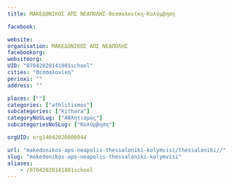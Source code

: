 ```yaml
---
title: ΜΑΚΕΔΟΝΙΚΟΣ ΑΠΣ ΝΕΑΠΟΛΗΣ-Θεσσαλονίκη-Κολύμβηση

facebook:

website:
organisation: ΜΑΚΕΔΟΝΙΚΟΣ ΑΠΣ ΝΕΑΠΟΛΗΣ
facebookorg:
websiteorg:
UID: "07042020141801school"
cities: "Θεσσαλονίκη"
perioxi: ""
address: ""

places: [""]
categories: ["athlitismos"]
subcategories: ["kithara"]
categoryNoSLug: ["Αθλητισμός"]
subcategoriesNoSLug: ["Κολύμβηση"]

orgUID: org14042020000044

url: "makedonikos-aps-neapolis-thessaloniki-kolymvisi/thessaloniki//"
slug: "makedonikos-aps-neapolis-thessaloniki-kolymvisi"
aliases:
    - /07042020141801school
---
```





